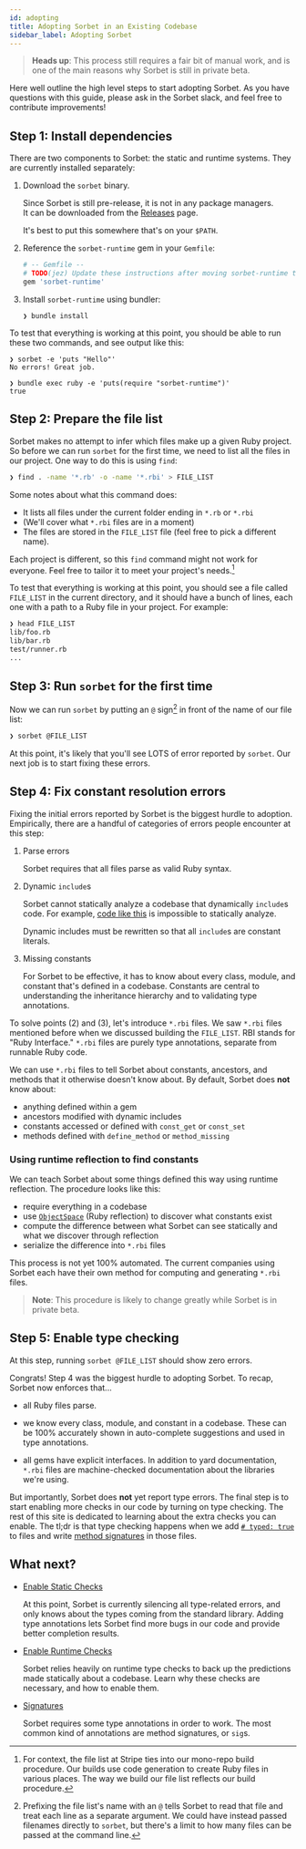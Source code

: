 ```yaml
---
id: adopting
title: Adopting Sorbet in an Existing Codebase
sidebar_label: Adopting Sorbet
---
```


> **Heads up**: This process still requires a fair bit of manual work, and is
> one of the main reasons why Sorbet is still in private beta.

Here well outline the high level steps to start adopting Sorbet. As you have
questions with this guide, please ask in the Sorbet slack, and feel free to
contribute improvements!


## Step 1: Install dependencies

<!-- TODO(jez) How to install sorbet from a package manager / gem -->

There are two components to Sorbet: the static and runtime systems. They are
currently installed separately:

1.  Download the `sorbet` binary.

    Since Sorbet is still pre-release, it is not in any package managers.\
    It can be downloaded from the [Releases] page.

    It's best to put this somewhere that's on your `$PATH`.

1.  Reference the `sorbet-runtime` gem in your `Gemfile`:

    ```ruby
    # -- Gemfile --
    # TODO(jez) Update these instructions after moving sorbet-runtime to monorepo
    gem 'sorbet-runtime'
    ```

1.  Install `sorbet-runtime` using bundler:

    ```shell
    ❯ bundle install
    ```

[Releases]: https://github.com/stripe/sorbet/releases

To test that everything is working at this point, you should be able to run
these two commands, and see output like this:

```plain
❯ sorbet -e 'puts "Hello"'
No errors! Great job.
```

```plain
❯ bundle exec ruby -e 'puts(require "sorbet-runtime")'
true
```


## Step 2: Prepare the file list

Sorbet makes no attempt to infer which files make up a given Ruby project. So
before we can run `sorbet` for the first time, we need to list all the files in
our project. One way to do this is using `find`:

```bash
❯ find . -name '*.rb' -o -name '*.rbi' > FILE_LIST
```

Some notes about what this command does:

- It lists all files under the current folder ending in `*.rb` or `*.rbi`
- (We'll cover what `*.rbi` files are in a moment)
- The files are stored in the `FILE_LIST` file (feel free to pick a different
  name).

Each project is different, so this `find` command might not work for everyone.
Feel free to tailor it to meet your project's needs.[^file-list]

[^file-list]: For context, the file list at Stripe ties into our mono-repo build
procedure. Our builds use code generation to create Ruby files in various
places. The way we build our file list reflects our build procedure.

To test that everything is working at this point, you should see a file called
`FILE_LIST` in the current directory, and it should have a bunch of lines, each
one with a path to a Ruby file in your project. For example:

```bash
❯ head FILE_LIST
lib/foo.rb
lib/bar.rb
test/runner.rb
...
```


## Step 3: Run `sorbet` for the first time

Now we can run `sorbet` by putting an `@` sign[^at-sign] in front of the name of
our file list:

[^at-sign]: Prefixing the file list's name with an `@` tells Sorbet to read that
file and treat each line as a separate argument. We could have instead passed
filenames directly to `sorbet`, but there's a limit to how many files can be
passed at the command line.

```bash
❯ sorbet @FILE_LIST
```

At this point, it's likely that you'll see LOTS of error reported by `sorbet`.
Our next job is to start fixing these errors.


## Step 4: Fix constant resolution errors

Fixing the initial errors reported by Sorbet is the biggest hurdle to adoption.
Empirically, there are a handful of categories of errors people encounter at
this step:

1.  Parse errors

    Sorbet requires that all files parse as valid Ruby syntax.

1.  Dynamic `include`s

    Sorbet cannot statically analyze a codebase that dynamically `include`s
    code. For example, [code like this][rand-include] is impossible to
    statically analyze.

    Dynamic includes must be rewritten so that all `include`s are constant
    literals.

1.  Missing constants

    For Sorbet to be effective, it has to know about every class, module, and
    constant that's defined in a codebase. Constants are central to
    understanding the inheritance hierarchy and to validating type annotations.

[rand-include]: https://sorbet.run/#module%20A%3B%20end%0Amodule%20B%3B%20end%0A%20%20%0Adef%20x%0A%20%20rand.round%20%3D%3D%200%20%3F%20A%20%3A%20B%0Aend%0A%20%20%0Aclass%20Main%0A%20%20include%20x%0Aend

To solve points (2) and (3), let's introduce `*.rbi` files. We saw `*.rbi` files
mentioned before when we discussed building the `FILE_LIST`. RBI stands for
"Ruby Interface." `*.rbi` files are purely type annotations, separate from
runnable Ruby code.


We can use `*.rbi` files to tell Sorbet about constants, ancestors, and methods
that it otherwise doesn't know about. By default, Sorbet does **not** know
about:

- anything defined within a gem
- ancestors modified with dynamic includes
- constants accessed or defined with `const_get` or `const_set`
- methods defined with `define_method` or `method_missing`

### Using runtime reflection to find constants

We can teach Sorbet about some things defined this way using runtime reflection.
The procedure looks like this:

- require everything in a codebase
- use [`ObjectSpace`] (Ruby reflection) to discover what constants exist
- compute the difference between what Sorbet can see statically and what we
  discover through reflection
- serialize the difference into `*.rbi` files

This process is not yet 100% automated. The current companies using Sorbet each
have their own method for computing and generating `*.rbi` files.

<!-- TODO(jez) Fully document how to generate shims... maybe in separate doc? -->

> **Note**: This procedure is likely to change greatly while Sorbet is in
> private beta.

[`ObjectSpace`]: https://ruby-doc.org/core-2.4.0/ObjectSpace.html


## Step 5: Enable type checking

At this step, running `sorbet @FILE_LIST` should show zero errors.

Congrats! Step 4 was the biggest hurdle to adopting Sorbet. To recap, Sorbet now
enforces that...

- all Ruby files parse.

- we know every class, module, and constant in a codebase. These can be 100%
  accurately shown in auto-complete suggestions and used in type annotations.

- all gems have explicit interfaces. In addition to yard documentation, `*.rbi`
  files are machine-checked documentation about the libraries we're using.

But importantly, Sorbet does **not** yet report type errors. The final step is
to start enabling more checks in our code by turning on type checking. The rest
of this site is dedicated to learning about the extra checks you can enable. The
tl;dr is that type checking happens when we add [`# typed: true`](static.md) to
files and write [method signatures](sigs.md) in those files.

## What next?

- [Enable Static Checks](static.md)

  At this point, Sorbet is currently silencing all type-related errors, and only
  knows about the types coming from the standard library. Adding type
  annotations lets Sorbet find more bugs in our code and provide better
  completion results.

- [Enable Runtime Checks](runtime.md)

  Sorbet relies heavily on runtime type checks to back up the predictions made
  statically about a codebase. Learn why these checks are necessary, and how to
  enable them.

- [Signatures](sigs.md)

  Sorbet requires some type annotations in order to work. The most common kind
  of annotations are method signatures, or `sig`s.
